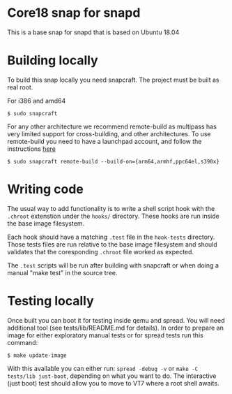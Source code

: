 # Core18 snap for snapd

This is a base snap for snapd that is based on Ubuntu 18.04

# Building locally

To build this snap locally you need snapcraft. The project must be built as real root. 

For i386 and amd64
```
$ sudo snapcraft
```

For any other architecture we recommend remote-build as multipass has very limited
support for cross-building, and other architectures. To use remote-build you need to 
have a launchpad account, and follow the instructions [here](https://snapcraft.io/docs/remote-build)
```
$ sudo snapcraft remote-build --build-on={arm64,armhf,ppc64el,s390x}
```

# Writing code

The usual way to add functionality is to write a shell script hook
with the `.chroot` extenstion under the `hooks/` directory. These hooks
are run inside the base image filesystem.

Each hook should have a matching `.test` file in the `hook-tests`
directory. Those tests files are run relative to the base image
filesystem and should validates that the coresponding `.chroot` file
worked as expected.

The `.test` scripts will be run after building with snapcraft or when
doing a manual "make test" in the source tree.


# Testing locally

Once built you can boot it for testing inside qemu and spread. You will need
additional tool (see tests/lib/README.md for details). In order to prepare an
image for either exploratory manual tests or for spread tests run this command:

```
$ make update-image
```

With this available you can either run: `spread -debug -v` or `make -C
tests/lib just-boot`, depending on what you want to do. The interactive (just
boot) test should allow you to move to VT7 where a root shell awaits.
